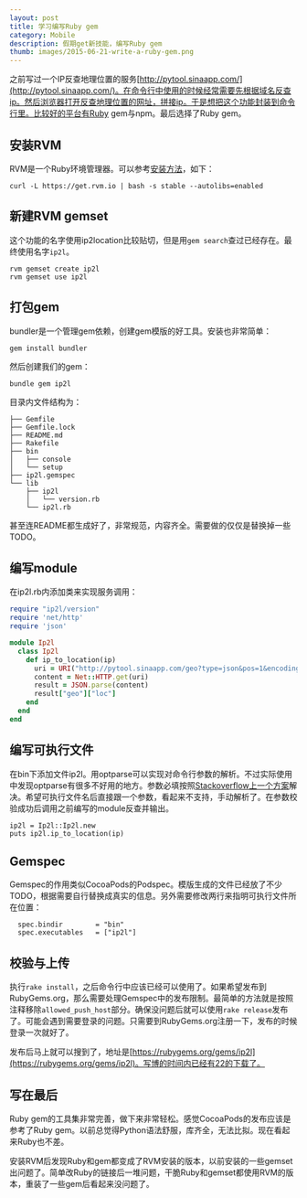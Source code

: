 ```yaml
---
layout: post
title: 学习编写Ruby gem
category: Mobile
description: 假期get新技能，编写Ruby gem
thumb: images/2015-06-21-write-a-ruby-gem.png
---
```


之前写过一个IP反查地理位置的服务[http://pytool.sinaapp.com/](http://pytool.sinaapp.com/)。在命令行中使用的时候经常需要先根据域名反查ip。然后浏览器打开反查地理位置的网址，拼接ip。于是想把这个功能封装到命令行里。比较好的平台有Ruby gem与npm。最后选择了Ruby gem。

## 安装RVM

RVM是一个Ruby环境管理器。可以参考[安装方法](https://github.com/rvm/rvm#installation)，如下：

```
curl -L https://get.rvm.io | bash -s stable --autolibs=enabled
```

## 新建RVM gemset

这个功能的名字使用ip2location比较贴切，但是用`gem search`查过已经存在。最终使用名字`ip2l`。

```
rvm gemset create ip2l  
rvm gemset use ip2l 
```

## 打包gem

bundler是一个管理gem依赖，创建gem模版的好工具。安装也非常简单：

```
gem install bundler
```

然后创建我们的gem：

```
bundle gem ip2l
```

目录内文件结构为：

```
├── Gemfile
├── Gemfile.lock
├── README.md
├── Rakefile
├── bin
│   ├── console
│   └── setup
├── ip2l.gemspec
└── lib
    ├── ip2l
    │   └── version.rb
    └── ip2l.rb
```

甚至连README都生成好了，非常规范，内容齐全。需要做的仅仅是替换掉一些TODO。

## 编写module

在ip2l.rb内添加类来实现服务调用：

``` ruby
require "ip2l/version"
require 'net/http'
require 'json'

module Ip2l
  class Ip2l
    def ip_to_location(ip)
      uri = URI("http://pytool.sinaapp.com/geo?type=json&pos=1&encoding=utf-8&ip=%s" % ip)
      content = Net::HTTP.get(uri)
      result = JSON.parse(content)
      result["geo"]["loc"]
    end
  end
end
```

## 编写可执行文件

在bin下添加文件ip2l。用optparse可以实现对命令行参数的解析。不过实际使用中发现optparse有很多不好用的地方。参数必填按照[Stackoverflow上一个方案](http://stackoverflow.com/questions/1541294/how-do-you-specify-a-required-switch-not-argument-with-ruby-optionparser/1542658#2149183)解决。希望可执行文件名后直接跟一个参数，看起来不支持，手动解析了。在参数校验成功后调用之前编写的module反查并输出。

```
ip2l = Ip2l::Ip2l.new
puts ip2l.ip_to_location(ip)
```

## Gemspec

Gemspec的作用类似CocoaPods的Podspec。模版生成的文件已经放了不少TODO，根据需要自行替换成真实的信息。另外需要修改两行来指明可执行文件所在位置：

```
  spec.bindir        = "bin"
  spec.executables   = ["ip2l"]
```

## 校验与上传

执行`rake install`，之后命令行中应该已经可以使用了。如果希望发布到RubyGems.org，那么需要处理Gemspec中的发布限制。最简单的方法就是按照注释移除`allowed_push_host`部分。确保没问题后就可以使用`rake release`发布了。可能会遇到需要登录的问题。只需要到RubyGems.org注册一下，发布的时候登录一次就好了。

发布后马上就可以搜到了，地址是[https://rubygems.org/gems/ip2l](https://rubygems.org/gems/ip2l)。写博的时间内已经有22的下载了。

## 写在最后

Ruby gem的工具集非常完善，做下来非常轻松。感觉CocoaPods的发布应该是参考了Ruby gem。以前总觉得Python语法舒服，库齐全，无法比拟。现在看起来Ruby也不差。

安装RVM后发现Ruby和gem都变成了RVM安装的版本，以前安装的一些gemset出问题了。简单改Ruby的链接后一堆问题，干脆Ruby和gemset都使用RVM的版本，重装了一些gem后看起来没问题了。